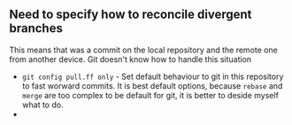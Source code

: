 ## Need to specify how to reconcile divergent branches
This means that was a commit on the local repository and the remote one from another device. Git doesn't know how to handle this situation

- `git config pull.ff only` - Set default behaviour to git in this repository to fast worward commits. It is best default options, because `rebase` and `merge` are too complex to be default for git, it is better to deside myself what to do.
- 
